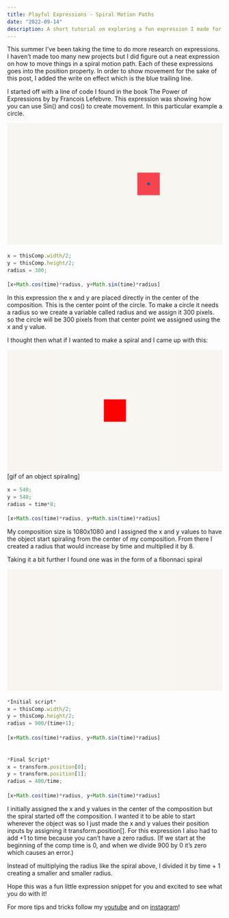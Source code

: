 ```yaml
---
title: Playful Expressions - Spiral Motion Paths
date: "2022-09-14"
description: A short tutorial on exploring a fun expression I made for creating a spiral motion path!
---
```


This summer I’ve been taking the time to do more research on expressions. I haven’t made too many new projects but I did figure out a neat expression on how to move things in a spiral motion path. Each of these expressions goes into the position property.  In order to show movement for the sake of this post, I added the write on effect which is the blue trailing line.

I started off with a line of code I found in the book The Power of Expressions by by Francois Lefebvre. This expression was showing how you can use Sin() and cos() to create movement. In this particular example a circle.

![Animated GIF of a square moving in a circle path](./circle.gif)
```javascript
x = thisComp.width/2;
y = thisComp.height/2;
radius = 300;

[x+Math.cos(time)*radius, y+Math.sin(time)*radius]
```
In this expression the x and y are placed directly in the center of the composition. This is the center point of the circle. To make a circle it needs a radius so we create a variable called radius and we assign it 300 pixels. so the circle will be 300 pixels from that center point we assigned using the x and y value.

I thought then what if I wanted to make a spiral and I came up with this:

![Animated GIF of a square moving in a spiral motion](./spiral-out.gif)[gif of an object spiraling]

```javascript
x = 540;
y = 540;
radius = time*8;

[x+Math.cos(time)*radius, y+Math.sin(time)*radius]
```

My composition size is 1080x1080 and I assigned the x and y values to have the object start spiraling from the center of my composition. From there I created a radius that would increase by time and multiplied it by 8.

Taking it a bit further I found one was in the form of a fibonnaci spiral

![Animated GIF of a square moving in a fibonacci spiral](./fibonacci-spiral.gif)

```javascript
*Initial script*
x = thisComp.width/2;
y = thisComp.height/2;
radius = 900/(time+1);

[x+Math.cos(time)*radius, y+Math.sin(time)*radius]


*Final Script*
x = transform.position[0];
y = transform.position[1];
radius = 400/time;

[x+Math.cos(time)*radius, y+Math.sin(time)*radius]

```

I initially assigned the x and y values in the center of the composition but the spiral started off the composition. I wanted it to be able to start wherever the object was so I just made the x and y values their position inputs by assigning it transform.position[]. For this expression I also had to add +1 to time because you can’t have a zero radius. (If we start at the beginning of the comp time is 0, and when we divide 900 by 0 it’s zero which causes an error.)

Instead of multiplying the radius like the spiral above, I divided it by time + 1 creating a smaller and smaller radius.

Hope this was a fun little expression snippet for you and excited to see what you do with it!

For more tips and tricks follow my [youtube](https://www.youtube.com/channel/UC4iBjzsAQ8o9HJ1H6dEsCFQ) and on [instagram](https://www.instagram.com/courtneypure/)!

